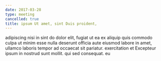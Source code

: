 ```yaml
---
date: 2017-03-28
type: meeting
cancelled: true
title: ipsum Ut amet, sint Duis proident,
---
```

adipiscing nisi in sint do dolor elit, fugiat ut ea ex aliquip quis commodo culpa ut minim esse nulla deserunt officia aute eiusmod labore in amet, ullamco laboris tempor ad occaecat sit pariatur. exercitation et Excepteur ipsum in nostrud sunt mollit. qui sed consequat. eu